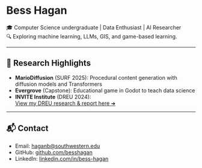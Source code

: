 # Bess Hagan

🎓 Computer Science undergraduate | Data Enthusiast | AI Researcher  
🔍 Exploring machine learning, LLMs, GIS, and game-based learning.

---

## 🔬 Research Highlights

- **MarioDiffusion** (SURF 2025): Procedural content generation with diffusion models and Transformers  
- **Evergrove** (Capstone): Educational game in Godot to teach data science  
- **INVITE Institute** (DREU 2024):  
  [View my DREU research & report here ➜](https://besshagan.github.io/files/finalreport.pdf)

---

## 📬 Contact

- Email: haganb@southwestern.edu  
- GitHub: [github.com/besshagan](https://github.com/besshagan)  
- LinkedIn: [linkedin.com/in/bess-hagan](https://linkedin.com/in/bess-hagan)

